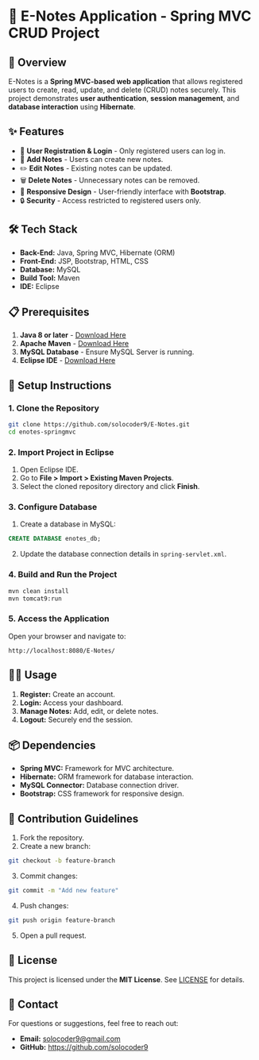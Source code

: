 # 📒 E-Notes Application - Spring MVC CRUD Project

## 🚀 Overview
E-Notes is a **Spring MVC-based web application** that allows registered users to create, read, update, and delete (CRUD) notes securely. This project demonstrates **user authentication**, **session management**, and **database interaction** using **Hibernate**.

## ✨ Features
- 🔐 **User Registration & Login** - Only registered users can log in.
- 📝 **Add Notes** - Users can create new notes.
- ✏️ **Edit Notes** - Existing notes can be updated.
- 🗑️ **Delete Notes** - Unnecessary notes can be removed.
- 📱 **Responsive Design** - User-friendly interface with **Bootstrap**.
- 🔒 **Security** - Access restricted to registered users only.

## 🛠️ Tech Stack
- **Back-End:** Java, Spring MVC, Hibernate (ORM)
- **Front-End:** JSP, Bootstrap, HTML, CSS
- **Database:** MySQL
- **Build Tool:** Maven
- **IDE:** Eclipse

## 📋 Prerequisites
1. **Java 8 or later** - [Download Here](https://www.oracle.com/java/technologies/javase-downloads.html)
2. **Apache Maven** - [Download Here](https://maven.apache.org/download.cgi)
3. **MySQL Database** - Ensure MySQL Server is running.
4. **Eclipse IDE** - [Download Here](https://www.eclipse.org/downloads/)

## 🚦 Setup Instructions
### 1. Clone the Repository
```bash
git clone https://github.com/solocoder9/E-Notes.git
cd enotes-springmvc
```

### 2. Import Project in Eclipse
1. Open Eclipse IDE.
2. Go to **File > Import > Existing Maven Projects**.
3. Select the cloned repository directory and click **Finish**.

### 3. Configure Database
1. Create a database in MySQL:
```sql
CREATE DATABASE enotes_db;
```
2. Update the database connection details in `spring-servlet.xml`.

### 4. Build and Run the Project
```bash
mvn clean install
mvn tomcat9:run
```

### 5. Access the Application
Open your browser and navigate to: 
```
http://localhost:8080/E-Notes/
```

## 🧑‍💻 Usage
1. **Register:** Create an account.
2. **Login:** Access your dashboard.
3. **Manage Notes:** Add, edit, or delete notes.
4. **Logout:** Securely end the session.

## 📦 Dependencies
- **Spring MVC:** Framework for MVC architecture.
- **Hibernate:** ORM framework for database interaction.
- **MySQL Connector:** Database connection driver.
- **Bootstrap:** CSS framework for responsive design.

## 🤝 Contribution Guidelines
1. Fork the repository.
2. Create a new branch:
```bash
git checkout -b feature-branch
```
3. Commit changes:
```bash
git commit -m "Add new feature"
```
4. Push changes:
```bash
git push origin feature-branch
```
5. Open a pull request.

## 📜 License
This project is licensed under the **MIT License**. See [LICENSE](LICENSE) for details.

## 📧 Contact
For questions or suggestions, feel free to reach out:
- **Email:** solocoder9@gmail.com
- **GitHub:** https://github.com/solocoder9

